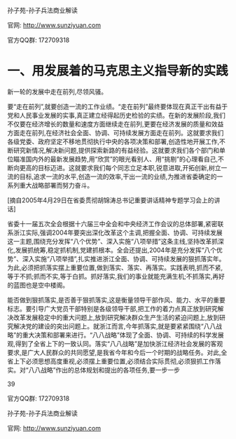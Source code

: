 孙子苑-孙子兵法商业解读

官网: http://www.sunziyuan.com

官方QQ群: 172709318

# 一、用发展着的马克思主义指导新的实践

新一轮的发展中走在前列,尽领风骚。

要“走在前列”,就要创造一流的工作业绩。“走在前列”最终要体现在真正干出有益于党和人民事业发展的实事,真正建立经得起历史检验的实绩。在新的发展阶段,我们不仅要在经济增长的数量和速度方面继续走在前列,更要在经济发展的质量和效益方面走在前列,在经济社会全面、协调、可持续发展方面走在前列。这就要求我们各级党委、政府坚定不移地贯彻执行中央的各项决策和部署,创造性地开展工作,不断研究新情况,解决新问题,提供探索新路的有益经验。这就要求我们各个部门和单位瞄准国内外的最新发展趋势,用“欣赏”的眼光看别人、用“挑剔”的心理看自己,不断向更高的目标迈进。这就要求我们每个同志立足本职,锐意进取,开拓创新,树立一流的目标,追求一流的水平,创造一流的效率,干出一流的业绩,为推进省委确定的一系列重大战略部署而努力奋斗。

[摘自2005年4月29日在省委贯彻胡锦涛总书记重要讲话精神专题学习会上的讲话]

省委十一届五次全会根据十六届三中全会和中央经济工作会议的总体部署,紧密联系浙江实际,强调2004年要突出深化改革这个主调,把握全面、协调、可持续发展这一主题,围绕充分发挥“八个优势”、深入实施“八项举措”这条主线,坚持改革抓深化,发展抓统筹,稳定抓机制,党建抓根本。全会还提出,2004年是充分发挥“八个优势”、深入实施“八项举措”,扎实推进浙江全面、协调、可持续发展的狠抓落实年。为此,必须把抓落实摆上重要位置,做到落实、落实、再落实。实践表明,抓而不紧,等于不抓;抓而不实,等于白抓。抓好落实,我们的事业就能充满生机;不抓落实,再好的蓝图也是空中楼阁。

能否做到狠抓落实,是否善于狠抓落实,这是衡量领导干部作风、能力、水平的重要标志。要引导广大党员干部特别是各级领导干部,把工作的着力点真正放到研究解决改革发展稳定中的重大问题上,放到研究解决群众生产生活的紧迫问题上,放到研究解决党的建设的突出问题上。就浙江而言,今年抓落实,就是要紧紧围绕“八八战略”的重大决策和部署来进行。“八八战略”体现了全面、协调、可持续的科学发展观,得到了全省上下的一致认同。落实“八八战略”是加快浙江经济社会发展的客观要求,是广大人民群众的共同愿望,是我省今年和今后一个时期的战略任务。对此,全省上下必须思想高度重视,必须摆上重要位置,必须结合实际贯彻,必须狠抓工作落实。对“八八战略”作出的总体规划和提出的各项任务,要一步一步

39

官方QQ群: 172709318

孙子苑-孙子兵法商业解读

官网: http://www.sunziyuan.com